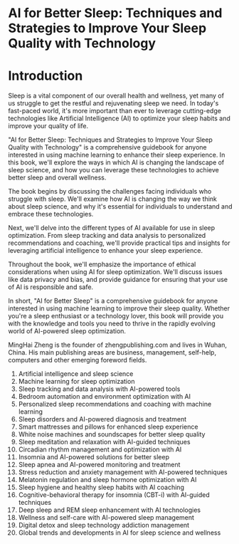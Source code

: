 # AI for Better Sleep: Techniques and Strategies to Improve Your Sleep Quality with Technology

# Introduction

Sleep is a vital component of our overall health and wellness, yet many of us struggle to get the restful and rejuvenating sleep we need. In today's fast-paced world, it's more important than ever to leverage cutting-edge technologies like Artificial Intelligence (AI) to optimize your sleep habits and improve your quality of life.

"AI for Better Sleep: Techniques and Strategies to Improve Your Sleep Quality with Technology" is a comprehensive guidebook for anyone interested in using machine learning to enhance their sleep experience. In this book, we'll explore the ways in which AI is changing the landscape of sleep science, and how you can leverage these technologies to achieve better sleep and overall wellness.

The book begins by discussing the challenges facing individuals who struggle with sleep. We'll examine how AI is changing the way we think about sleep science, and why it's essential for individuals to understand and embrace these technologies.

Next, we'll delve into the different types of AI available for use in sleep optimization. From sleep tracking and data analysis to personalized recommendations and coaching, we'll provide practical tips and insights for leveraging artificial intelligence to enhance your sleep experience.

Throughout the book, we'll emphasize the importance of ethical considerations when using AI for sleep optimization. We'll discuss issues like data privacy and bias, and provide guidance for ensuring that your use of AI is responsible and safe.

In short, "AI for Better Sleep" is a comprehensive guidebook for anyone interested in using machine learning to improve their sleep quality. Whether you're a sleep enthusiast or a technology lover, this book will provide you with the knowledge and tools you need to thrive in the rapidly evolving world of AI-powered sleep optimization.

MingHai Zheng is the founder of zhengpublishing.com and lives in Wuhan, China. His main publishing areas are business, management, self-help, computers and other emerging foreword fields.



1. Artificial intelligence and sleep science
2. Machine learning for sleep optimization
3. Sleep tracking and data analysis with AI-powered tools
4. Bedroom automation and environment optimization with AI
5. Personalized sleep recommendations and coaching with machine learning
6. Sleep disorders and AI-powered diagnosis and treatment
7. Smart mattresses and pillows for enhanced sleep experience
8. White noise machines and soundscapes for better sleep quality
9. Sleep meditation and relaxation with AI-guided techniques
10. Circadian rhythm management and optimization with AI
11. Insomnia and AI-powered solutions for better sleep
12. Sleep apnea and AI-powered monitoring and treatment
13. Stress reduction and anxiety management with AI-powered techniques
14. Melatonin regulation and sleep hormone optimization with AI
15. Sleep hygiene and healthy sleep habits with AI coaching
16. Cognitive-behavioral therapy for insomnia (CBT-i) with AI-guided techniques
17. Deep sleep and REM sleep enhancement with AI technologies
18. Wellness and self-care with AI-powered sleep management
19. Digital detox and sleep technology addiction management
20. Global trends and developments in AI for sleep science and wellness



